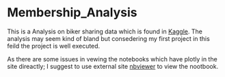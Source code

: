 # Membership_Analysis

This is a Analysis on biker sharing data which is found in [Kaggle](https://www.google.com). The analysis may seem kind of bland but consedering my first project in this feild the project is well executed.

As there are some issues in vewing the notebooks which have plotly in the site direactly; I suggest to use external site [nbviewer](https://nbviewer.jupyter.org/) to view the nootbook.
